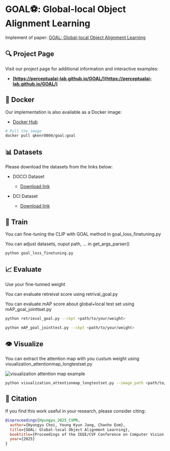 # GOAL⚽: Global-local Object Alignment Learning
Implement of paper: [GOAL: Global-local Object Alignment Learning](https://arxiv.org/abs/2503.17782)

## 🔍 Project Page

Visit our project page for additional information and interactive examples:
* **[https://perceptualai-lab.github.io/GOAL/](https://perceptualai-lab.github.io/GOAL/)**


## 🐳 Docker

Our implementation is also available as a Docker image:
* [Docker Hub](https://hub.docker.com/repository/docker/qkenr0804/goal/general)

```bash
# Pull the image
docker pull qkenr0804/goal:goal
```

## 📊 Datasets

Please download the datasets from the links below:

* DOCCI Dataset
    * [Download link](https://google.github.io/docci/)

* DCI Dataset
    * [Download link](https://github.com/facebookresearch/DCI)

## 🚀 Train

You can fine-tuning the CLIP with GOAL method in goal_loss_finetuning.py

You can adjust datasets, ouput path, ... in get_args_parser()

```bash
python goal_loss_finetuning.py
```

## 📈 Evaluate

Use your fine-tunned weight

You can evaluate retreival score using retrival_goal.py

You can evaluate mAP score about global+local test set using mAP_goal_jointtset.py

```bash
python retrieval_goal.py --ckpt <path/to/your/weight>
```


```bash
python mAP_goal_jointtest.py --ckpt <path/to/your/weight>
```

## 👁️ Visualize

You can extract the attention map with you custum weight using visualization_attentionmap_longtestset.py

![visualization attention map example](./images/image5.PNG)

```bash
python visualization_attentionmap_longtestset.py --image_path <path/to/your/image> --output_path <path/to/your/output> --model L --ckpt <path/to/your/weight>
```

## 📝 Citation

If you find this work useful in your research, please consider citing:

```bibtex
@inproceedings{Hyungyu_2025_CVPR,
  author={Hyungyu Choi, Young Kyun Jang, Chanho Eom},
  title={GOAL: Global-local Object Alignment Learning},
  booktitle={Proceedings of the IEEE/CVF Conference on Computer Vision and Pattern Recognition (CVPR)},
  year={2025}
}

